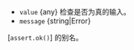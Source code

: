 <!-- YAML
added: v0.5.9
-->
* `value` {any} 检查是否为真的输入。
* `message` {string|Error}

[`assert.ok()`] 的别名。

